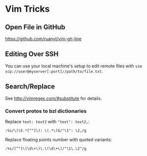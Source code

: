 # Vim Tricks

## Open File in GitHub

https://github.com/ruanyl/vim-gh-line

## Editing Over SSH

You can use your local machine's setup to edit remote files with `vim
scp://user@myserver[:port]//path/to/file.txt`.


## Search/Replace

See http://vimregex.com/#substitute for details.

### Convert protos to bzl dictionaries

Replace `text: text2` with `"text": text2,`:
```
:%s/\(\S.*[^"]\): \(.*\)$/"\1": \2,/g
```

Replace floating points number with quoted variants:
```
:%s/[^"]\(\d\+\)\.\(\d\+\)/"\1\.\2"/g
```

